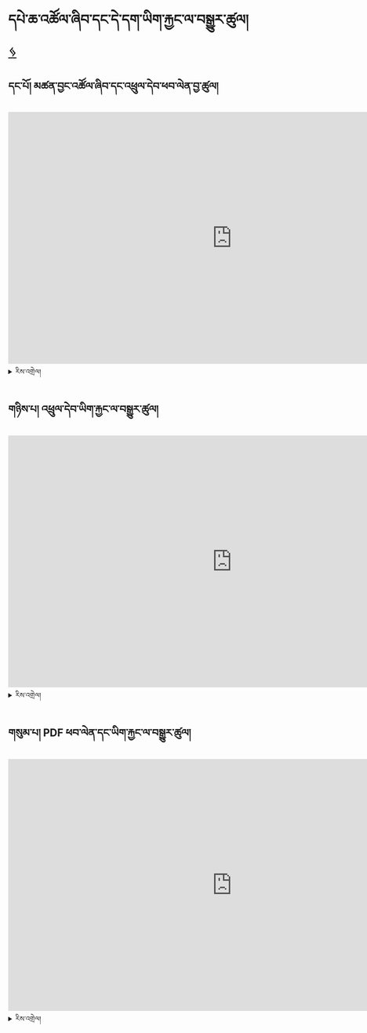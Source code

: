 # དཔེ་ཆ་འཚོལ་ཞིབ་དང་དེ་དག་ཡིག་རྐྱང་ལ་བསྒྱུར་ཚུལ། [ ᛃ ](en/mt/english-etexts.md)




## དང་པོ། མཚན་བྱང་འཚོལ་ཞིབ་དང་འཕྲུལ་དེབ་ཕབ་ལེན་བྱ་ཚུལ།

<iframe width="911" height="513" src="https://www.youtube.com/embed/qv2UBxyjrzg" title="Get title and download from libgen" frameborder="0" allow="accelerometer; autoplay; clipboard-write; encrypted-media; gyroscope; picture-in-picture; web-share" allowfullscreen></iframe>

<details>
  <summary>རིས་འགྲེལ།</summary>
1. ...
2. ...
</details>

## གཉིས་པ། འཕྲུལ་དེབ་ཡིག་རྐྱང་ལ་བསྒྱུར་ཚུལ།

<iframe width="911" height="513" src="https://www.youtube.com/embed/hwZm9l6p_-g" title="Convert epub and cleanup file" frameborder="0" allow="accelerometer; autoplay; clipboard-write; encrypted-media; gyroscope; picture-in-picture; web-share" allowfullscreen></iframe>

<details>
  <summary>རིས་འགྲེལ།</summary>
1. ...
2. ...
</details>

## གསུམ་པ། PDF ཕབ་ལེན་དང་ཡིག་རྐྱང་ལ་བསྒྱུར་ཚུལ།

<iframe width="911" height="513" src="https://www.youtube.com/embed/rsCvvePGHu4" title="Get pdf and convert it to txt" frameborder="0" allow="accelerometer; autoplay; clipboard-write; encrypted-media; gyroscope; picture-in-picture; web-share" allowfullscreen></iframe>

<details>
  <summary>རིས་འགྲེལ།</summary>
1. ...
2. ...
</details>

